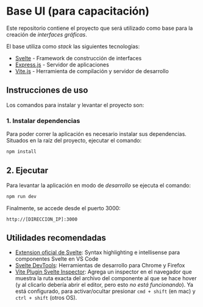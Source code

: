 # Base UI (para capacitación)

Este repositorio contiene el proyecto que será utilizado como base para la creación de _interfaces gráficas_.

El base utiliza como _stack_ las siguientes tecnologías:

- [Svelte](https://svelte.dev/) - Framework de construcción de interfaces
- [Express.js](https://expressjs.com/) - Servidor de aplicaciones
- [Vite.js](https://vitejs.dev/) - Herramienta de compilación y servidor de desarrollo

## Instrucciones de uso

Los comandos para instalar y levantar el proyecto son:

### 1. Instalar dependencias

Para poder correr la aplicación es necesario instalar sus dependencias. Situados en la raíz del proyecto, ejecutar el comando:

```bash
npm install
```

## 2. Ejecutar

Para levantar la aplicación en modo de _desarrollo_ se ejecuta el comando:

```bash
npm run dev
```

Finalmente, se accede desde el puerto 3000:

`http://[DIRECCION_IP]:3000`

## Utilidades recomendadas

- [Extension oficial de Svelte](https://marketplace.visualstudio.com/items?itemName=svelte.svelte-vscode): Syntax highlighting e intellisense para componentes Svelte en VS Code
- [Svelte DevTools](https://github.com/sveltejs/svelte-devtools): Herramientas de desarrollo para Chrome y Firefox
- [Vite Plugin Svelte Inspector](https://github.com/sveltejs/vite-plugin-svelte/blob/main/docs/inspector.md): Agrega un inspector en el navegador que muestra la ruta exacta del archivo del componente al que se hace hover (y al clicarlo debería abrir el editor, pero esto _no está funcionando_). Ya está configurado, para activar/ocultar presionar `cmd + shift` (en mac) y `ctrl + shift` (otros OS).
